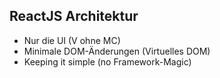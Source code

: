 ##  ReactJS Architektur

- Nur die UI (V ohne MC)
- Minimale DOM-Änderungen (Virtuelles DOM)
- Keeping it simple (no Framework-Magic)